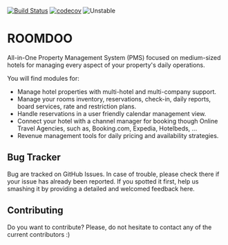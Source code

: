 [![Build Status](https://travis-ci.org/hootel/hootel.svg?branch=11.0)](https://travis-ci.org/hootel/hootel) [![codecov](https://codecov.io/gh/hootel/hootel/branch/11.0/graph/badge.svg)](https://codecov.io/gh/hootel/hootel) ![Unstable](https://img.shields.io/badge/stability-unstable-yellow.svg)

# ROOMDOO
All-in-One Property Management System (PMS) focused on medium-sized hotels for managing every aspect of your property's daily operations.

You will find modules for:

 - Manage hotel properties with multi-hotel and multi-company support.
 - Manage your rooms inventory, reservations, check-in, daily reports, board services, rate and restriction plans.
 - Handle reservations in a user friendly calendar management view.
 - Connect your hotel with a channel manager for booking though Online Travel Agencies, such as, Booking.com, Expedia, Hotelbeds, ...
 - Revenue management tools for daily pricing and availability strategies.


Bug Tracker
-----------
Bug are tracked on GitHub Issues. In case of trouble, please check there if your issue has already been reported. 
If you spotted it first, help us smashing it by providing a detailed and welcomed feedback here.

Contributing
------------
Do you want to contribute? Please, do not hesitate to contact any of the current contributors :)
